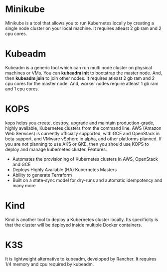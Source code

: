 # Minikube
Minikube is a tool that allows you to run Kubernetes locally by creating a single node cluster on your local machine. It requires atleast 2 gb ram and 2 cpu cores.

# Kubeadm
Kubeadm is a generic tool which can run multi node cluster on physical machines or VMs. You can **kubeadm init** to bootstrap the master node. And, then **kubeadm join** to join other nodes.
It requires atleast 2 gb ram and 2 cpu cores for the master node. And, worker nodes require atleast 1 gb ram and 1 cpu cores.

# KOPS
kops helps you create, destroy, upgrade and maintain production-grade, highly available, Kubernetes clusters from the command line. AWS (Amazon Web Services) is currently officially supported, with GCE and OpenStack in beta support, and VMware vSphere in alpha, and other platforms planned.
If you are not planning to use AKS or GKE, then you should use KOPS to deploy and manage kubernetes cluster.
Features:
- Automates the provisioning of Kubernetes clusters in AWS, OpenStack and GCE
- Deploys Highly Available (HA) Kubernetes Masters
- Ability to generate Terraform
- Built on a state-sync model for dry-runs and automatic idempotency and many more

# Kind
Kind is another tool to deploy a Kubernetes cluster locally. Its specificity is that the cluster will be deployed inside multiple Docker containers.

# K3S
It is lightweight alternative to kubeadm, developed by Rancher. It requires 1/4 memory and cpu required by kubeadm.